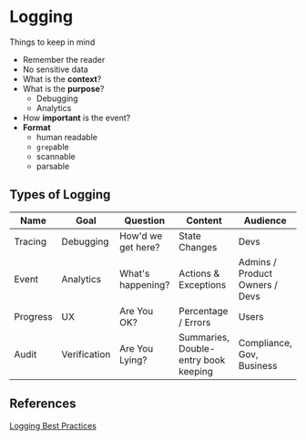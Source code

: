 # Logging

Things to keep in mind

- Remember the reader
- No sensitive data
- What is the **context**?
- What is the **purpose**?
  - Debugging
  - Analytics
- How **important** is the event?
- **Format**
  - human readable
  - `grep`able
  - scannable
  - parsable

## Types of Logging

| Name | Goal | Question | Content | Audience |
| --- | --- | --- | --- | --- |
| Tracing | Debugging | How'd we get here? | State Changes | Devs |
| Event | Analytics | What's happening? | Actions & Exceptions | Admins / Product Owners / Devs |
| Progress | UX | Are You OK? | Percentage / Errors | Users |
| Audit | Verification | Are You Lying? | Summaries, Double-entry book keeping | Compliance, Gov, Business |

## References

[Logging Best Practices](https://blog.appsignal.com/2021/09/01/best-practices-for-logging-in-nodejs.html)
